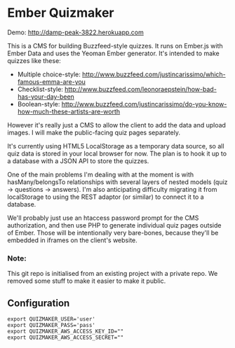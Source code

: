 Ember Quizmaker
==========

Demo: http://damp-peak-3822.herokuapp.com

This is a CMS for building Buzzfeed-style quizzes. It runs on Ember.js with Ember Data and uses the Yeoman Ember generator.
It's intended to make quizzes like these:
* Multiple choice-style: http://www.buzzfeed.com/justincarissimo/which-famous-emma-are-you
* Checklist-style: http://www.buzzfeed.com/leonoraepstein/how-bad-has-your-day-been
* Boolean-style: http://www.buzzfeed.com/justincarissimo/do-you-know-how-much-these-artists-are-worth

However it's really just a CMS to allow the client to add the data and upload images. I will make the public-facing quiz pages separately.

It's currently using HTML5 LocalStorage as a temporary data source, so all quiz data is stored in your local browser for now. The plan is to hook it up to a database with a JSON API to store the quizzes.

One of the main problems I'm dealing with at the moment is with hasMany/belongsTo relationships with several layers of nested models (quiz -> questions -> answers). I'm also anticipating difficulty migrating it from localStorage to using the REST adaptor (or similar) to connect it to a database.

We'll probably just use an htaccess password prompt for the CMS authorization, and then use PHP to generate individual quiz pages outside of Ember. Those will be intentionally very bare-bones, because they'll be embedded in iframes on the client's website.

### Note: ###
This git repo is initialised from an existing project with a private repo. We removed some stuff to make it easier to make it public.

Configuration
---

```
export QUIZMAKER_USER='user'
export QUIZMAKER_PASS='pass'
export QUIZMAKER_AWS_ACCESS_KEY_ID=""
export QUIZMAKER_AWS_ACCESS_SECRET=""
```